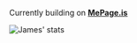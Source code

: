 Currently building on **[MePage.is](https://mepage.is)**  
  
![James' stats](https://github-readme-stats.vercel.app/api?username=jamesfromonline&hide=contribs,prs&count_private=true)
